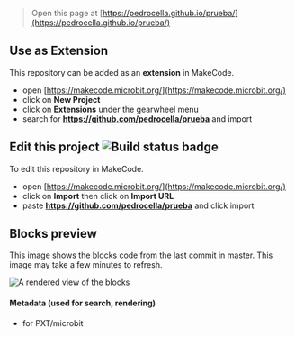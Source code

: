 
> Open this page at [https://pedrocella.github.io/prueba/](https://pedrocella.github.io/prueba/)

## Use as Extension

This repository can be added as an **extension** in MakeCode.

* open [https://makecode.microbit.org/](https://makecode.microbit.org/)
* click on **New Project**
* click on **Extensions** under the gearwheel menu
* search for **https://github.com/pedrocella/prueba** and import

## Edit this project ![Build status badge](https://github.com/pedrocella/prueba/workflows/MakeCode/badge.svg)

To edit this repository in MakeCode.

* open [https://makecode.microbit.org/](https://makecode.microbit.org/)
* click on **Import** then click on **Import URL**
* paste **https://github.com/pedrocella/prueba** and click import

## Blocks preview

This image shows the blocks code from the last commit in master.
This image may take a few minutes to refresh.

![A rendered view of the blocks](https://github.com/pedrocella/prueba/raw/master/.github/makecode/blocks.png)

#### Metadata (used for search, rendering)

* for PXT/microbit
<script src="https://makecode.com/gh-pages-embed.js"></script><script>makeCodeRender("{{ site.makecode.home_url }}", "{{ site.github.owner_name }}/{{ site.github.repository_name }}");</script>
